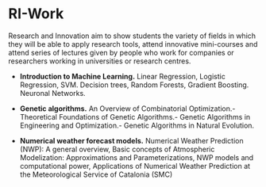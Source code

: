 # RI-Work
Research and Innovation aim to show students the variety of fields in which they will be able to apply research tools, attend innovative mini-courses and attend
series of lectures given by people who work for companies or researchers working in universities or research centres.

* **Introduction to Machine Learning.** Linear Regression, Logistic Regression, SVM. Decision trees,
Random Forests, Gradient Boosting. Neuronal Networks.

* **Genetic algorithms.** An Overview of Combinatorial Optimization.- Theoretical Foundations of Genetic
Algorithms.- Genetic Algorithms in Engineering and Optimization.- Genetic Algorithms in Natural
Evolution.

* **Numerical weather forecast models.** Numerical Weather Prediction (NWP): A general overview, Basic
concepts of Atmospheric Modelization: Approximations and Parameterizations, NWP models and
computational power, Applications of Numerical Weather Prediction at the Meteorological Service of
Catalonia (SMC)
